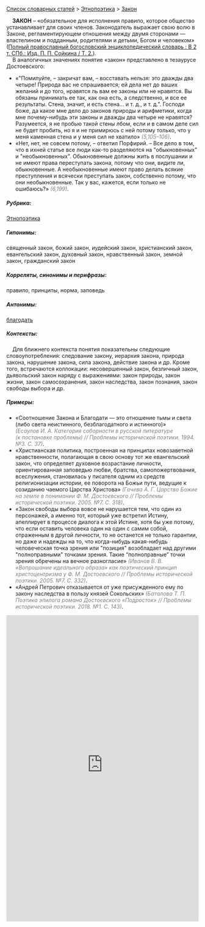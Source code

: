<style>
st { color: Gray;
  font-style: italic;}
</style>

[Список словарных статей](https://thesaurus-dostoevsky.github.io/Thesaurus/) > [Этнопоэтика](ethnopoe.md) > [Закон](закон.md) 

&nbsp;&nbsp;&nbsp;&nbsp;**ЗАКОН** – «обязательное для исполнения правило, которое общество устанавливает для своих членов. Законодатель выражает свою волю в Законе, регламентирующем отношения между двумя сторонами — властелином и подданным, родителями и детьми, Богом и человеком» ([Полный православный богословский энциклопедический словарь : В 2 т. СПб.: Изд. П. П. Сойкина / Т. 2.](https://azbyka.ru/)).  
&nbsp;&nbsp;&nbsp;&nbsp;В аналогичных значениях понятие «закон» представлено в тезаурусе Достоевского:
* «"Помилуйте, – закричат вам, – восставать нельзя: это дважды два четыре! Природа вас не спрашивается; ей дела нет до ваших желаний и до того, нравятся ль вам ее законы или не нравятся. Вы обязаны принимать ее так, как она есть, а следственно, и все ее результаты. Стена, значит, и есть стена... и т. д., и т. д.". Господи боже, да какое мне дело до законов природы и арифметики, когда мне почему-нибудь эти законы и дважды два четыре не нравятся? Разумеется, я не пробью такой стены лбом, если и в самом деле сил не будет пробить, но я и не примирюсь с ней потому только, что у меня каменная стена и у меня сил не хватило» <st>(5,105–106)</st>.
* «Нет, нет, не совсем потому, – ответил Порфирий. – Все дело в том, что в ихней статье все люди как-то разделяются на "обыкновенных" и "необыкновенных". Обыкновенные должны жить в послушании и не имеют права переступать закона, потому что они, видите ли, обыкновенные. А необыкновенные имеют право делать всякие преступления и всячески преступать закон, собственно потому, что они необыкновенные. Так у вас, кажется, если только не ошибаюсь?» <st>(6,199)</st>.

##### Рубрика:
[Этнопоэтика](ethnopoe.md)
##### Гипонимы:
священный закон, божий закон, иудейский закон, христианский закон, евангельский закон, духовный закон, нравственный закон, земной закон, гражданский закон
##### Корреляты, синонимы и перифразы:
правило, принципы, норма, заповедь
##### Антонимы:
[благодать](благодать.md)
##### Контексты:
&nbsp;&nbsp;&nbsp;&nbsp;Для ближнего контекста понятия показательны следующие словоупотребления: следование закону, иерархия закона, природа закона, нарушение закона, сила закона, действие закона и др. Кроме того, встречаются коллокации: несовершенный закон, безличный закон, дьявольский закон наряду с выражениями: закон природы, закон жизни, закон самосохранения, закон наследства, закон познания, закон свободы выбора и др.
##### Примеры:
* «Соотношение Закона и Благодати — это отношение тьмы и света (либо света неистинного, безблагодатного и истинного)» <st>(Есаулов И. А. Категория соборности в русской литературе (к постановке проблемы) // Проблемы исторической поэтики. 1994. №3. С. 37)</st>.
* «Христианская политика, построенная на принципах новозаветной нравственности, полагающая в свою основу тот же евангельский закон, что определяет духовное возрастание личности, ориентированная заповедью любви, братства, самопожертвования, всеслужения, становилась у писателя одним из средств религионизации истории, ее поворота на Божьи пути, ведущие к созиданию чаемого Царства Христова» <st>(Гачева А. Г. Царство Божие на земле в понимании Ф. М. Достоевского // Проблемы исторической поэтики. 2005. №7. С. 318)</st>.
* «Закон свободы выбора вовсе не нарушается тем, что один из персонажей, а именно тот, который уже встретил Истину, апеллирует в процессе диалога к этой Истине, хотя бы уже потому, что если оставить человека один на один с самим собой, отраженным в другой личности, то не останется не только гарантии, но даже и надежды на то, что когда-нибудь какая-нибудь человеческая точка зрения или "позиция" возобладает над другими "полноправными" точками зрения. Такие “полноправные” точки зрения обречены на вечное разногласие» <st>(Иванов В. В. «Вопрошание идеального образа» как поэтический принцип христоцентризма у Ф. М. Достоевского // Проблемы исторической поэтики. 2005. №7. С. 332)</st>.
* «Андрей Петрович отказывается от уже присужденного ему по закону наследства в пользу князей Сокольских» <st>(Баталова Т. П. Поэтика эпилога романа Достоевского «Подросток» // Проблемы исторической поэтики. 2018. №1. С. 143)</st>.

<iframe src="https://thesaurus-dostoevsky.github.io/nk/закон.html" style="border:0px;width:100%;height:800px" allowfullscreen="true" webkitallowfullscreen="true" mozallowfullscreen="true">
